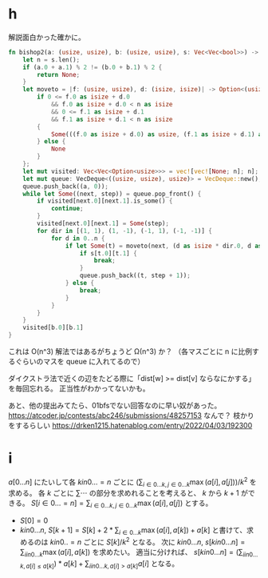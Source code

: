 # h
解説面白かった確かに。

```rust
fn bishop2(a: (usize, usize), b: (usize, usize), s: Vec<Vec<bool>>) -> Option<usize> {
    let n = s.len();
    if (a.0 + a.1) % 2 != (b.0 + b.1) % 2 {
        return None;
    }
    let moveto = |f: (usize, usize), d: (isize, isize)| -> Option<(usize, usize)> {
        if 0 <= f.0 as isize + d.0
            && f.0 as isize + d.0 < n as isize
            && 0 <= f.1 as isize + d.1
            && f.1 as isize + d.1 < n as isize
        {
            Some(((f.0 as isize + d.0) as usize, (f.1 as isize + d.1) as usize))
        } else {
            None
        }
    };
    let mut visited: Vec<Vec<Option<usize>>> = vec![vec![None; n]; n];
    let mut queue: VecDeque<((usize, usize), usize)> = VecDeque::new();
    queue.push_back((a, 0));
    while let Some((next, step)) = queue.pop_front() {
        if visited[next.0][next.1].is_some() {
            continue;
        }
        visited[next.0][next.1] = Some(step);
        for dir in [(1, 1), (1, -1), (-1, 1), (-1, -1)] {
            for d in 0..n {
                if let Some(t) = moveto(next, (d as isize * dir.0, d as isize * dir.1)) {
                    if s[t.0][t.1] {
                        break;
                    }
                    queue.push_back((t, step + 1));
                } else {
                    break;
                }
            }
        }
    }
    visited[b.0][b.1]
}
```
これは O(n^3) 解法ではあるがちょうど Ω(n^3) か？
（各マスごとに n に比例するぐらいのマスを queue に入れてるので）

ダイクストラ法で近くの辺をたどる際に「dist[w] >= dist[v] ならなにかする」を毎回忘れる。
正当性がわかってないかも。

あと、他の提出みてたら、01bfsでない回答なのに早い奴があった。
https://atcoder.jp/contests/abc246/submissions/48257153
なんで？
枝かりをするらしい
https://drken1215.hatenablog.com/entry/2022/04/03/192300

# i
$a[0 \ldots n]$ にたいして各 $k in 0 \ldots= n$ ごとに $(\sum_{i \in 0 \ldots k, j \in 0 \ldots k} \max(a[i], a[j])) / k^2$ を求める。
各 $k$ ごとに $\sum \cdots$ の部分を求めれることを考えると、 $k$ から $k+1$ ができる。
$S[i \in 0 \ldots= n] = \sum_{i \in 0 \ldots k, j \in 0 \ldots k} \max(a[i], a[j])$ とする。
- $S[0] = 0$
- $k in 0\ldots n$, $S[k+1] = S[k] + 2 * \sum_{i \in 0 \ldots k} \max(a[i], a[k]) + a[k]$
と書けて、求めるのは $k in 0..=n$ ごとに $S[k] / k^2$ となる。
次に $k in 0\ldots n$, $s[k in 0 \ldots n] = \sum_{i in 0 \ldots k} \max(a[i], a[k])$ を求めたい。
適当に分ければ、 $s[k in 0 \ldots n] = (\sum_{i in 0 \ldots k, a[i] \leq a[k]}) * a[k] + \sum_{i in 0 \ldots k, a[i] > a[k]} a[i]$ となる。
